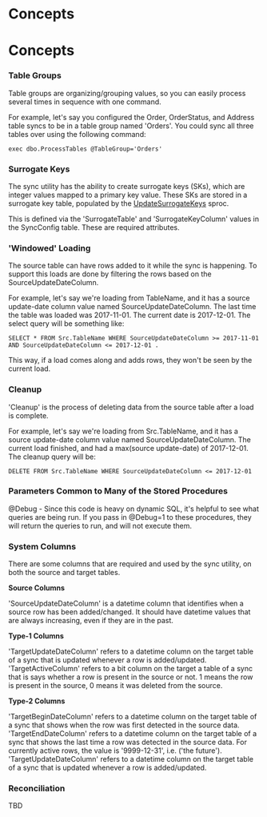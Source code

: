 # Concepts

# Concepts

### Table Groups

Table groups are organizing/grouping values, so you can easily process several times in sequence with one command. 

For example, let's say you configured the Order, OrderStatus, and Address table syncs to be in a table group named 'Orders'. You could sync all three tables over using the following command:

```
exec dbo.ProcessTables @TableGroup='Orders'
```


### Surrogate Keys

The sync utility has the ability to create surrogate keys (SKs), which are integer values mapped to a primary key value. These SKs are stored in a surrogate key table, populated by the [UpdateSurrogateKeys](/UpdateSurrogateKeys.sql) sproc.

This is defined via the 'SurrogateTable' and 'SurrogateKeyColumn' values in the SyncConfig table. These are required attributes. 


### 'Windowed' Loading

The source table can have rows added to it while the sync is happening. To support this loads are done by filtering the rows based on the SourceUpdateDateColumn.

For example, let's say we're loading from TableName, and it has a source update-date column value named SourceUpdateDateColumn. The last time the table was loaded was 2017-11-01. The current date is 2017-12-01. The select query will be something like:

```
SELECT * FROM Src.TableName WHERE SourceUpdateDateColumn >= 2017-11-01 AND SourceUpdateDateColumn <= 2017-12-01 .
```

This way, if a load comes along and adds rows, they won't be seen by the current load.


### Cleanup

'Cleanup' is the process of deleting data from the source table after a load is complete.

For example, let's say we're loading from Src.TableName, and it has a source update-date column value named SourceUpdateDateColumn. The current load finished, and had a max(source update-date) of 2017-12-01. The cleanup query will be:

```
DELETE FROM Src.TableName WHERE SourceUpdateDateColumn <= 2017-12-01 
```



### Parameters Common to Many of the Stored Procedures

@Debug - Since this code is heavy on dynamic SQL, it's helpful to see what queries are being run. If you pass in @Debug=1 to these procedures, they will return the queries to run, and will not execute them.


### System Columns

There are some columns that are required and used by the sync utility, on both the source and target tables. 

**Source Columns**

'SourceUpdateDateColumn' is a datetime column that identifies when a source row has been added/changed. It should have datetime values that are always increasing, even if they are in the past.

**Type-1 Columns**

'TargetUpdateDateColumn' refers to a datetime column on the target table of a sync that is updated whenever a row is added/updated. 
'TargetActiveColumn' refers to a bit column on the target a table of a sync that is says whether a row is present in the source or not. 1 means the row is present in the source, 0 means it was deleted from the source.

**Type-2 Columns**

'TargetBeginDateColumn' refers to a datetime column on the target table of a sync that shows when the row was first detected in the source data.
'TargetEndDateColumn' refers to a datetime column on the target table of a sync that shows the last time a row was detected in the source data. For currently active rows, the value is '9999-12-31', i.e. ('the future'). 
'TargetUpdateDateColumn' refers to a datetime column on the target table of a sync that is updated whenever a row is added/updated. 



### Reconciliation

TBD

